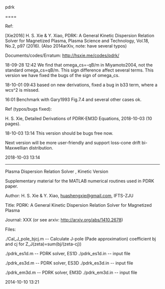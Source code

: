 pdrk

====

Ref:

 [Xie2016] H. S. Xie & Y. Xiao, PDRK: A General Kinetic Dispersion Relation Solver for Magnetized Plasma, Plasma Science and Technology, Vol.18, No.2, p97 (2016). (Also 2014arXiv, note: have several typos)

Documents/codes/Erratum: http://hsxie.me/codes/pdrk/

18-09-28 12:42 We find that omega_cs=-qB/m in Miyamoto2004, not the standard omega_cs=qB/m. This sign difference affect several terms. This version we have fixed the bugs of the sign of omega_cs.

18-10-01 09:43 based on new derivations, fixed a bug in b33 term, where a wcs^2 is missed.

16:01 Benchmark with Gary1993 Fig.7.4 and several other cases ok.

Ref (typos/bugs fixed):

 H. S. Xie, Detailed Derivations of PDRK-EM3D Equations, 2018-10-03 (10 pages).

18-10-03 13:14 This version should be bugs free now.

Next version will be more user-friendly and support loss-cone drift bi-Maxwellian distribution.

2018-10-03 13:14

----------------------------------------------------------------

Plasma Dispersion Relation Solver , Kinetic Version

Supplementary material for the MATLAB numerical routines used in PDRK paper.

Author: H. S. Xie & Y. Xiao, huashengxie@gmail.com, IFTS-ZJU

Title: PDRK: A General Kinetic Dispersion Relation Solver for Magnetized Plasma

Journal: XXX (or see arxiv: http://arxiv.org/abs/1410.2678)

Files:

./Cal_J_pole_bjcj.m    -- Calculate J-pole (Pade approximation) coefficient
                        bj and cj for Z_J(zeta)=sum(bj/(zeta-cj))
						
./pdrk_es1d.m          -- PDRK solver, ES1D
./pdrk_es1d.in         -- input file

./pdrk_es3d.m          -- PDRK solver, ES3D
./pdrk_es3d.in         -- input file

./pdrk_em3d.m          -- PDRK solver, EM3D
./pdrk_em3d.in         -- input file


2014-10-10 13:21
